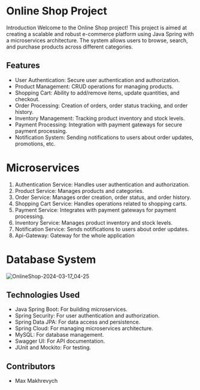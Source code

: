 # Online Shop Project
Introduction
Welcome to the Online Shop project! This project is aimed at creating a scalable and robust e-commerce platform using Java Spring with a microservices architecture. The system allows users to browse, search, and purchase products across different categories.

## Features
- User Authentication: Secure user authentication and authorization.
- Product Management: CRUD operations for managing products.
- Shopping Cart: Ability to add/remove items, update quantities, and checkout.
- Order Processing: Creation of orders, order status tracking, and order history.
- Inventory Management: Tracking product inventory and stock levels.
- Payment Processing: Integration with payment gateways for secure payment processing.
- Notification System: Sending notifications to users about order updates, promotions, etc.
# Microservices

1. Authentication Service: Handles user authentication and authorization.
2. Product Service: Manages products and categories.
3. Order Service: Manages order creation, order status, and order history.
4. Shopping Cart Service: Handles operations related to shopping carts.
5. Payment Service: Integrates with payment gateways for payment processing.
6. Inventory Service: Manages product inventory and stock levels.
7. Notification Service: Sends notifications to users about order updates.
8. Api-Gateway: Gateway for the whole application
# Database System
![OnlineShop-2024-03-17_04-25](https://github.com/skijl/OnlineShop/assets/128129267/3a1c8ead-20fc-4517-be9d-1876c8378b48)
## Technologies Used
- Java Spring Boot: For building microservices.
- Spring Security: For user authentication and authorization.
- Spring Data JPA: For data access and persistence.
- Spring Cloud: For managing microservices architecture.
- MySQL: For database management.
- Swagger UI: For API documentation.
- JUnit and Mockito: For testing.
## Contributors
- Max Makhrevych
